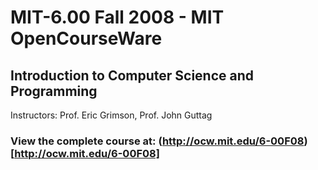 # MIT-6.00 Fall 2008 - MIT OpenCourseWare

## Introduction to Computer Science and Programming
Instructors: Prof. Eric Grimson, Prof. John Guttag

### View the complete course at: (http://ocw.mit.edu/6-00F08)[http://ocw.mit.edu/6-00F08]
